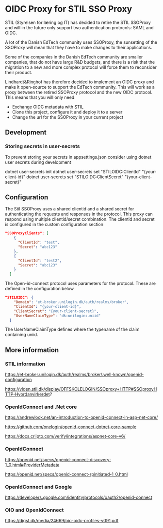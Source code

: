 # OIDC Proxy for STIL SSO Proxy

STIL (Styrelsen for læring og IT) has decided to retire the STIL SSOProxy and will in the future only support two authentication protocols: SAML and OIDC.

A lot of the Danish EdTech community uses SSOProxy, the sunsetting of the SSOProxy will mean that they have to make changes to their applications.

Some of the companies in the Danish EdTech community are smaller companies, that do not have large R&D budgets, and there is a risk that the migration to a new and more complex protocol will force them to reconsider their product. 

Lindhardt&Ringhof has therefore decided to implement an OIDC proxy and make it open-source to support the EdTech community. This will work as a proxy between the retired SSOProxy protocol and the new OIDC protocol. This means that you will only need:

* Exchange OIDC metadata with STIL
* Clone this project, configure it and deploy it to a server
* Change the url for the SSOProxy in your current project

## Development

### Storing secrets in user-secrets

To prevent storing your secrets in appsettings.json consider using dotnet user secrets during development

dotnet user-secrets init
dotnet user-secrets set "STILOIDC:ClientId" "{your-client-id}"
dotnet user-secrets set "STILOIDC:ClientSecret" "{your-client-secret}"

## Configuration

The Stil SSOProxy uses a shared clientid and a shared secret for authenticating the requests and responses in the protocol.
This proxy can respond using multiple clientid/secret combination. The clientid and secret is configured in the custom configuration section

```json
"SSOProxyClients": [
    {
      "ClientId": "test",
      "Secret": "abc123"
    },
    {
      "ClientId": "test2",
      "Secret": "abc123"
    }
  ]
```

The Open-id-connect protocol uses parameters for the protocol. These are defined in the configuration below

```json
"STILOIDC": {
    "Domain": "et-broker.unilogin.dk/auth/realms/broker",
    "ClientId": "{your-client-id}",
    "ClientSecret": "{your-client-secret}",
    "UserNameClaimType": "dk:unilogin:uniid"
  }
```

The UserNameClaimType defines where the typename of the claim containing uniid.

## More information

### STIL information

https://et-broker.unilogin.dk/auth/realms/broker/.well-known/openid-configuration

https://viden.stil.dk/display/OFFSKOLELOGIN/SSOproxy+HTTP#SSOproxyHTTP-Hvordanvirkerdet?

### OpenIdConnect and .Net core

https://andrewlock.net/an-introduction-to-openid-connect-in-asp-net-core/

https://github.com/onelogin/openid-connect-dotnet-core-sample

https://docs.criipto.com/verify/integrations/aspnet-core-v6/


### OpenIdConnect

https://openid.net/specs/openid-connect-discovery-1_0.html#ProviderMetadata

https://openid.net/specs/openid-connect-rpinitiated-1_0.html


### OpenIdConnect and Google

https://developers.google.com/identity/protocols/oauth2/openid-connect

### OIO and OpenIdConnect

https://digst.dk/media/24669/oio-oidc-profiles-v091.pdf